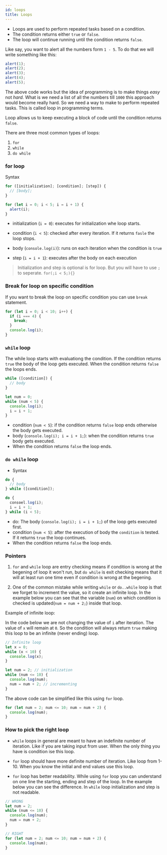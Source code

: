 ```yaml
---
id: loops
title: Loops
---
```


- Loops are used to perform repeated tasks based on a condition.
- The condition returns either `true` or `false`.
- The loop will continue running until the condition returns `false`.

Like say, you want to alert all the numbers form `1 - 5`. To do that we will write something like this:

```js
alert(1);
alert(2);
alert(3);
alert(4);
alert(5);
```

The above code works but the idea of programming is to make things _easy_ not _hard._ What is we need a list of all the numbers till `1000` this approach would become really hard. So we need a way to make to perform repeated tasks. This is called loop in programming terms.

Loop allows us to keep executing a block of code until the condition returns `false`.

There are three most common types of loops:

1. `for`
2. `while`
3. `do while`

### for loop

Syntax

```js
for ([initialization]; [condition]; [step]) {
  // [body];
}
```

```js
for (let i = 0; i < 5; i = i + 1) {
  alert(i);
}
```

- initialization (`i = 0`): executes for initialization whe loop starts.

- condition (`i < 5`): checked after every iteration. If it returns `fasle` the loop stops.

- body (`console.log(i)`): runs on each iteration when the condition is `true`

- step (`i = i + 1`): executes after the body on each execution

> Initialization and step is optional is for loop. But you will have to use `;` to seperate. `for(;i < 5;){}`

### Break for loop on specific condition

If you want to break the loop on specific condition you can use `break` statement.

```js
for (let i = 0; i < 10; i++) {
  if (i === 4) {
    break;
  }
  console.log(i);
}
```

### `while` loop

The while loop starts with evaluationg the condition. If the condition returns `true` the body of the loop gets executed. When the condition returns `false` the loops ends.

```js
while ([condition]) {
  // body
}
```

```js
let num = 0;
while (num < 5) {
  console.log(i);
  i = i + 1;
}
```

- condition (`num < 5`): if the condition returns `false` loop ends otherwise the body gets executed.
- body (`console.log(i); i = i + 1;`): when the condition returns `true` body gets executed.
- When the condition returns `false` the loop ends.

### `do while` loop

- Syntax

```js
do {
  // body
} while ([condition]);
```

```js
do {
  consoel.log(i);
  i = i + 1;
} while (i < 5);
```

- do: The body (`console.log(i); i = i + 1;`) of the loop gets executed first.
- condition (`num < 5`): after the execution of body the `condition` is tested. If it returns `true` the loop continues.
- When the condition returns `false` the loop ends.

### Pointers

1. `for` and `while` loop are entry checking means if condition is wrong at the begening of loop it won't run, but `do while` is exit checking means that it will at least run one time even if condition is wrong at the begening.

2. One of the common mistake while writing `while` or `do..while` loop is that we forget to increment the value, so it create an infinite loop. In the example below you can see that the variable (`num`) on which condition is checked is updated(`num = num + 2;`) inside that loop.

Example of infinite loop:

In the code below we are not changing the value of `i` after iteration. The value of `x` will remain at `0`. So the condition will always return `true` making this loop to be an infinite (never ending) loop.

```js
// Infinite loop
let x = 0;
while (x < 10) {
  console.log(x);
}
```

```js {4}
let num = 2; // initialization
while (num <= 10) {
  console.log(num);
  num = num + 2; // incrementing
}
```

The above code can be simplified like this using `for` loop.

```js
for (let num = 2; num <= 10; num = num + 2) {
  console.log(num);
}
```

### How to pick the right loop

- `while` loops in general are meant to have an indefinite number of iteration. Like if you are taking input from user. When the only thing you have is condition ise this loop.

- `for` loop should have more definite number of iteration. Like loop from 1-10. When you know the initial and end values use this loop.

- `for` loop has better readability. While using `for` loop you can understand on one line the starting, ending and step of the loop. In the example below you can see the difference. In `while` loop initialization and step is not readable.

```js
// WRONG
let num = 2;
while (num <= 10) {
  console.log(num);
  num = num + 2;
}
```

```js
// RIGHT
for (let num = 2; num <= 10; num = num + 2) {
  console.log(num);
}
```
